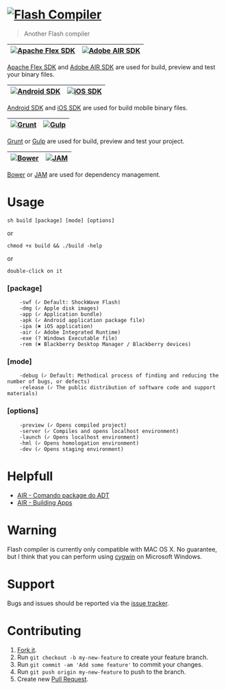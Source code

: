 [![Flash Compiler][flash_compiler_image]][gh_page]
=====
> Another Flash compiler

[![Apache Flex SDK][apache_flex_sdk_image]][apache_flex_sdk_site] | [![Adobe AIR SDK][adobe_air_sdk_image]][adobe_air_sdk_site]
--- | --- |
[Apache Flex SDK][apache_flex_sdk_site] and [Adobe AIR SDK][adobe_air_sdk_site] are used for build, preview and test your binary files.

[![Android SDK][android_sdk_image]][android_sdk_site] | [![iOS SDK][ios_sdk_image]][ios_sdk_site]
--- | --- |
[Android SDK][android_sdk_site] and [iOS SDK][ios_sdk_site] are used for build mobile binary files.

[![Grunt][grunt_image]][grunt_site] | [![Gulp][gulp_image]][gulp_site]
--- | --- |
[Grunt][grunt_site] or [Gulp][gulp_site] are used for build, preview and test your project.

[![Bower][bower_image]][bower_site] | [![JAM][jam_image]][jam_site]
--- | --- |
[Bower][bower_site] or [JAM][jam_site] are used for dependency management.

Usage
=====

    sh build [package] [mode] [options]

or

    chmod +x build && ./build -help

or

    double-click on it

### [package]

        -swf (✓ Default: ShockWave Flash)
        -dmg (✓ Apple disk images)
        -app (✓ Application bundle)
        -apk (✓ Android application package file)
        -ipa (✖ iOS application) 
        -air (✓ Adobe Integrated Runtime)
        -exe (? Windows Executable file)
        -rem (✖ Blackberry Desktop Manager / Blackberry devices)

### [mode]

        -debug (✓ Default: Methodical process of finding and reducing the number of bugs, or defects)
        -release (✓ The public distribution of software code and support materials)

### [options]

        -preview (✓ Opens compiled project)
        -server (✓ Compiles and opens localhost environment)
        -launch (✓ Opens localhost environment)
        -hml (✓ Opens homologation environment)
        -dev (✓ Opens staging environment)
        
Helpfull
========
* [AIR - Comando package do ADT](http://help.adobe.com/pt_BR/air/build/WS901d38e593cd1bac1e63e3d128cdca935b-8000.html)
* [AIR - Building Apps](http://help.adobe.com/en_US/air/build/air_buildingapps.pdf)

Warning
=======
Flash compiler is currently only compatible with MAC OS X. No guarantee, but I think that you can perform using [cygwin](http://cygwin.com/) on Microsoft Windows.

Support
=======
Bugs and issues should be reported via the [issue tracker][issue_tracker].

Contributing
============
1. [Fork it][fork_it].
2. Run `git checkout -b my-new-feature` to create your feature branch.
3. Run `git commit -am 'Add some feature'` to commit your changes.
4. Run `git push origin my-new-feature` to push to the branch.
5. Create new [Pull Request][pull_request].

<!-- images -->
[flash_compiler_image]: https://raw2.github.com/adriancmiranda/flash-compiler/master/examples/desktop/html/source/application/images/flash-compiler.png "Flash Compiler"
[android_sdk_image]: https://raw2.github.com/adriancmiranda/flash-compiler/master/examples/desktop/html/source/application/images/bullet-android.png "Android SDK"
[ios_sdk_image]: https://raw2.github.com/adriancmiranda/flash-compiler/master/examples/desktop/html/source/application/images/bullet-ios.png "iOS SDK" 
[apache_flex_sdk_image]: https://raw2.github.com/adriancmiranda/flash-compiler/master/examples/desktop/html/source/application/images/bullet-flex.png "Apache Flex SDK"
[adobe_air_sdk_image]: https://raw2.github.com/adriancmiranda/flash-compiler/master/examples/desktop/html/source/application/images/bullet-air.png "Adobe AIR SDK"
[grunt_image]: https://raw2.github.com/adriancmiranda/flash-compiler/master/examples/desktop/html/source/application/images/bullet-grunt.gif "Grunt"
[gulp_image]: https://raw.githubusercontent.com/adriancmiranda/flash-compiler/master/examples/desktop/html/source/application/images/bullet-gulp.png "Gulp"
[bower_image]: https://raw2.github.com/adriancmiranda/flash-compiler/master/examples/desktop/html/source/application/images/bullet-bower.gif "Bower"
[jam_image]: https://raw.githubusercontent.com/adriancmiranda/flash-compiler/master/examples/desktop/html/source/application/images/bullet-jam.png "JAM"

<!-- links -->
[gh_page]: http://adriancmiranda.github.io/flash-compiler/ "flash-compiler"
[license]: http://www.apache.org/licenses/LICENSE-2.0 "Apache License 2.0"
[issue_tracker]: http://github.com/adriancmiranda/flash-compiler/issues "Issue tracker"
[fork_it]: https://github.com/adriancmiranda/flash-compiler/fork "Fork it"
[pull_request]: https://github.com/adriancmiranda/flash-compiler/compare/ "Pull request"
[android_sdk_site]: http://developer.android.com/sdk/index.html "Android SDK"
[ios_sdk_site]: https://developer.apple.com/devcenter/ios/index.action "iOS SDK"
[apache_flex_sdk_site]: http://flex.apache.org/ "Apache Flex SDK"
[adobe_air_sdk_site]: http://www.adobe.com/devnet/air/air-sdk-download.html "Adobe AIR SDK"
[grunt_site]: http://gruntjs.com/ "Grunt JS"
[gulp_site]: http://gulpjs.com/ "Gulp JS"
[bower_site]: http://bower.io/ "Bower"
[jam_site]: http://jamjs.org/ "JAM"
